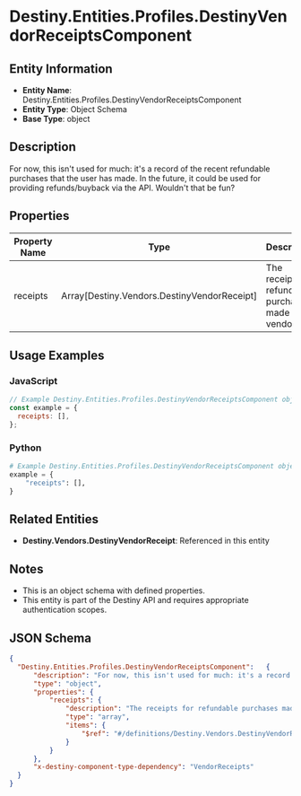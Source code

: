 # Destiny.Entities.Profiles.DestinyVendorReceiptsComponent

## Entity Information
- **Entity Name**: Destiny.Entities.Profiles.DestinyVendorReceiptsComponent
- **Entity Type**: Object Schema
- **Base Type**: object

## Description
For now, this isn't used for much: it's a record of the recent refundable purchases that the user has made. In the future, it could be used for providing refunds/buyback via the API. Wouldn't that be fun?

## Properties

| Property Name | Type | Description | Required |
|---------------|------|-------------|----------|
| receipts | Array[Destiny.Vendors.DestinyVendorReceipt] | The receipts for refundable purchases made at a vendor. | No |

## Usage Examples

### JavaScript
```javascript
// Example Destiny.Entities.Profiles.DestinyVendorReceiptsComponent object
const example = {
  receipts: [],
};
```

### Python
```python
# Example Destiny.Entities.Profiles.DestinyVendorReceiptsComponent object
example = {
    "receipts": [],
}
```

## Related Entities
- **Destiny.Vendors.DestinyVendorReceipt**: Referenced in this entity

## Notes
- This is an object schema with defined properties.
- This entity is part of the Destiny API and requires appropriate authentication scopes.

## JSON Schema
```json
{
  "Destiny.Entities.Profiles.DestinyVendorReceiptsComponent":   {
      "description": "For now, this isn't used for much: it's a record of the recent refundable purchases that the user has made. In the future, it could be used for providing refunds/buyback via the API. Wouldn't that be fun?",
      "type": "object",
      "properties": {
          "receipts": {
              "description": "The receipts for refundable purchases made at a vendor.",
              "type": "array",
              "items": {
                  "$ref": "#/definitions/Destiny.Vendors.DestinyVendorReceipt"
              }
          }
      },
      "x-destiny-component-type-dependency": "VendorReceipts"
  }
}
```
